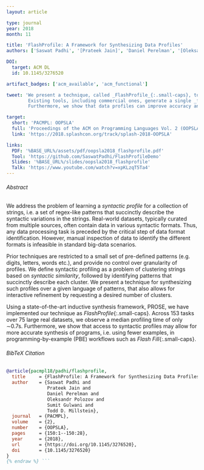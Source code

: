 ```yaml
---
layout: article

type: journal
year: 2018
month: 11

title: 'FlashProfile: A Framework for Synthesizing Data Profiles'
authors: ['Saswat Padhi', '[Prateek Jain]', 'Daniel Perelman', '[Oleksandr Polozov]', '[Sumit Gulwani]', '[Todd Millstein]']

DOI:
  target: ACM DL
  id: 10.1145/3276520

artifact_badges: ['acm_available', 'acm_functional']

tweet: 'We present a technique, called _FlashProfile_{:.small-caps}, to generate _hierarchical_ data profiles.
        Existing tools, including commercial ones, generate a single _flat_ profile, and are often overly general or incomplete.
        Furthermore, we show that data profiles can improve accuracy and efficiency of PBE techniques.'

target:
  short: 'PACMPL: OOPSLA'
  full: 'Proceedings of the ACM on Programming Languages Vol. 2 (OOPSLA), 2018'
  link: 'https://2018.splashcon.org/track/splash-2018-OOPSLA'

links:
  PDF: '%BASE_URL%/assets/pdf/oopsla2018_flashprofile.pdf'
  Tool: 'https://github.com/SaswatPadhi/FlashProfileDemo'
  Slides: '%BASE_URL%/slides/oopsla2018_flashprofile'
  Talk: 'https://www.youtube.com/watch?v=xpKLzqT5Ta4'
---
```


###### Abstract

We address the problem of learning a _syntactic profile_ for a collection of strings,
i.e. a set of regex-like patterns that succinctly describe the syntactic variations in the strings.
Real-world datasets, typically curated from multiple sources, often contain data in various syntactic formats.
Thus, any data processing task is preceded by the critical step of data format identification.
However, manual inspection of data to identify the different formats is infeasible in standard big-data scenarios.

Prior techniques are restricted to a small set of pre-defined patterns
(e.g. digits, letters, words etc.), and provide no control over granularity of profiles.
We define syntactic profiling as a problem of clustering strings based on _syntactic similarity_,
followed by identifying patterns that succinctly describe each cluster.
We present a technique for synthesizing such profiles over a given language of patterns,
that also allows for interactive refinement by requesting a desired number of clusters.

Using a state-of-the-art inductive synthesis framework, PROSE, we have implemented our technique as _FlashProfile_{:.small-caps}.
Across $153$ tasks over $75$ large real datasets, we observe a median profiling time of only ∼$0.7$s.
Furthermore, we show that access to syntactic profiles may allow for more accurate synthesis of programs,
i.e. using fewer examples, in programming-by-example (PBE) workflows such as _Flash Fill_{:.small-caps}.

###### BibTeX Citation

```bibtex {% raw %}
@article{pacmpl18/padhi/flashprofile,
  title     = {FlashProfile: A Framework for Synthesizing Data Profiles},
  author    = {Saswat Padhi and
               Prateek Jain and
               Daniel Perelman and
               Oleksandr Polozov and
               Sumit Gulwani and
               Todd D. Millstein},
  journal   = {PACMPL},
  volume    = {2},
  number    = {OOPSLA},
  pages     = {150:1--150:28},
  year      = {2018},
  url       = {https://doi.org/10.1145/3276520},
  doi       = {10.1145/3276520}
}
{% endraw %} ```